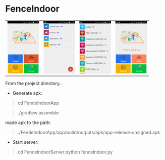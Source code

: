 # FenceIndoor
 
<table border="0" width="100%">
<tr><td>
<a href="Screenshots/home.png"><img src="Screenshots/home.png" width=100></a>
</td><td>
<a href="Screenshots/areaList.png"><img src="Screenshots/areaList.png" width=100></a>
</td><td>
<a href="Screenshots/wifiScans.png"><img src="Screenshots/wifiScans.png" width=100></a>
</td><td>
<a href="Screenshots/predict.png"><img src="Screenshots/predict.png" width=100></a>
</td></tr>
</table>

From the project directory..


- Generate apk:

> cd FendeIndoorApp

> ./gradlew assemble

made apk to the path:

> ./FendeIndoorApp/app/build/outputs/apk/app-release-unsigned.apk



- Start server:

> cd FenceIndoorServer
> python fenceIndoor.py


